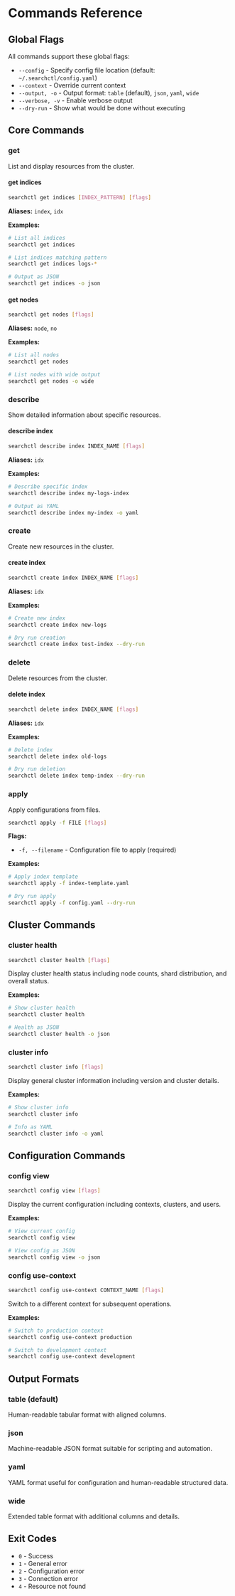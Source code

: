 # Commands Reference

## Global Flags

All commands support these global flags:

- `--config` - Specify config file location (default: `~/.searchctl/config.yaml`)
- `--context` - Override current context
- `--output, -o` - Output format: `table` (default), `json`, `yaml`, `wide`
- `--verbose, -v` - Enable verbose output
- `--dry-run` - Show what would be done without executing

## Core Commands

### get

List and display resources from the cluster.

#### get indices
```bash
searchctl get indices [INDEX_PATTERN] [flags]
```

**Aliases:** `index`, `idx`

**Examples:**
```bash
# List all indices
searchctl get indices

# List indices matching pattern
searchctl get indices logs-*

# Output as JSON
searchctl get indices -o json
```

#### get nodes
```bash
searchctl get nodes [flags]
```

**Aliases:** `node`, `no`

**Examples:**
```bash
# List all nodes
searchctl get nodes

# List nodes with wide output
searchctl get nodes -o wide
```

### describe

Show detailed information about specific resources.

#### describe index
```bash
searchctl describe index INDEX_NAME [flags]
```

**Aliases:** `idx`

**Examples:**
```bash
# Describe specific index
searchctl describe index my-logs-index

# Output as YAML
searchctl describe index my-index -o yaml
```

### create

Create new resources in the cluster.

#### create index
```bash
searchctl create index INDEX_NAME [flags]
```

**Aliases:** `idx`

**Examples:**
```bash
# Create new index
searchctl create index new-logs

# Dry run creation
searchctl create index test-index --dry-run
```

### delete

Delete resources from the cluster.

#### delete index
```bash
searchctl delete index INDEX_NAME [flags]
```

**Aliases:** `idx`

**Examples:**
```bash
# Delete index
searchctl delete index old-logs

# Dry run deletion
searchctl delete index temp-index --dry-run
```

### apply

Apply configurations from files.

```bash
searchctl apply -f FILE [flags]
```

**Flags:**
- `-f, --filename` - Configuration file to apply (required)

**Examples:**
```bash
# Apply index template
searchctl apply -f index-template.yaml

# Dry run apply
searchctl apply -f config.yaml --dry-run
```

## Cluster Commands

### cluster health
```bash
searchctl cluster health [flags]
```

Display cluster health status including node counts, shard distribution, and overall status.

**Examples:**
```bash
# Show cluster health
searchctl cluster health

# Health as JSON
searchctl cluster health -o json
```

### cluster info
```bash
searchctl cluster info [flags]
```

Display general cluster information including version and cluster details.

**Examples:**
```bash
# Show cluster info
searchctl cluster info

# Info as YAML
searchctl cluster info -o yaml
```

## Configuration Commands

### config view
```bash
searchctl config view [flags]
```

Display the current configuration including contexts, clusters, and users.

**Examples:**
```bash
# View current config
searchctl config view

# View config as JSON
searchctl config view -o json
```

### config use-context
```bash
searchctl config use-context CONTEXT_NAME [flags]
```

Switch to a different context for subsequent operations.

**Examples:**
```bash
# Switch to production context
searchctl config use-context production

# Switch to development context
searchctl config use-context development
```

## Output Formats

### table (default)
Human-readable tabular format with aligned columns.

### json
Machine-readable JSON format suitable for scripting and automation.

### yaml
YAML format useful for configuration and human-readable structured data.

### wide
Extended table format with additional columns and details.

## Exit Codes

- `0` - Success
- `1` - General error
- `2` - Configuration error
- `3` - Connection error
- `4` - Resource not found
